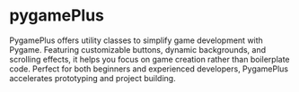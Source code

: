 # pygamePlus
PygamePlus offers utility classes to simplify game development with Pygame. Featuring customizable buttons, dynamic backgrounds, and scrolling effects, it helps you focus on game creation rather than boilerplate code. Perfect for both beginners and experienced developers, PygamePlus accelerates prototyping and project building.

